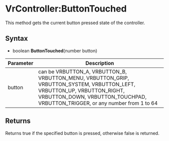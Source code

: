 # VrController:ButtonTouched

This method gets the current button pressed state of the controller.

## Syntax

- boolean **ButtonTouched**(number button)

| Parameter | Description |
|---|---|
| button | can be VRBUTTON_A, VRBUTTON_B, VRBUTTON_MENU, VRBUTTON_GRIP, VRBUTTON_SYSTEM, VRBUTTON_LEFT, VRBUTTON_UP, VRBUTTON_RIGHT, VRBUTTON_DOWN, VRBUTTON_TOUCHPAD, VRBUTTON_TRIGGER, or any number from 1 to 64 |

## Returns

Returns true if the specified button is pressed, otherwise false is returned.
